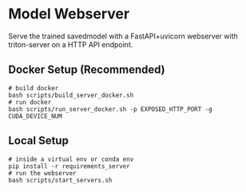 # Model Webserver

Serve the trained savedmodel with a FastAPI+uvicorn webserver with triton-server on a HTTP API endpoint.

## Docker Setup (Recommended)

```shell
# build docker
bash scripts/build_server_docker.sh
# run docker
bash scripts/run_server_docker.sh -p EXPOSED_HTTP_PORT -g CUDA_DEVICE_NUM
```

## Local Setup

```shell
# inside a virtual env or conda env
pip install -r requirements_server
# run the webserver
bash scripts/start_servers.sh
```